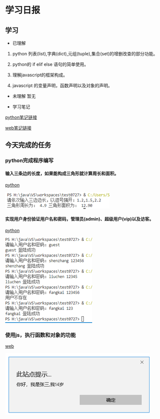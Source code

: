 # 学习日报

## 学习

* 已理解
1. python 列表(list),字典(dict),元组(tuple),集合(set)的增删改查的部分功能。
2. python的 if elif else 语句的简单使用。

3. 理解javascript的框架构成。
4. javascript 的变量声明，函数声明以及对象的声明。


* 未理解
暂无

* 学习笔记

[python笔记链接](https://github.com/ChadSZ/learn_git/blob/note/0727/python_note.md)

[web笔记链接](https://github.com/ChadSZ/learn_git/blob/note/0727/web_note.md)


## 今天完成的任务
### python完成程序编写

#### 输入三条边的长度，如果能构成三角形就计算周长和面积。
[python](https://github.com/ChadSZ/learn_git/blob/note/0727/python_work1.py)

![python](https://github.com/ChadSZ/learn_git/blob/note/0727/ap.PNG)

#### 实现用户身份验证用户名和密码，管理员(admin)、超级用户(vip)以及访客。
[python](https://github.com/ChadSZ/learn_git/blob/note/0727/python_work2.py)

![python](https://github.com/ChadSZ/learn_git/blob/note/0727/work2.PNG)


### 使用js，执行函数和对象的功能

[web](https://github.com/ChadSZ/learn_git/blob/note/0727/js_work.html)

![web](https://github.com/ChadSZ/learn_git/blob/note/0727/webwork.PNG)




